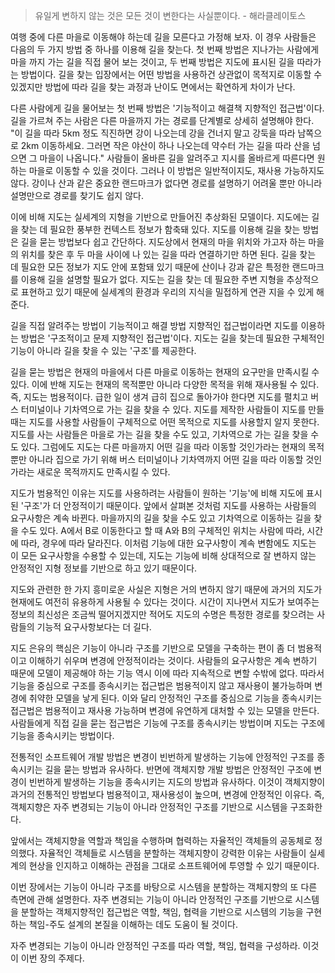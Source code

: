 > 유일게 변하지 않는 것은 모든 것이 변한다는 사실뿐이다. - 해라클레이토스

여행 중에 다른 마을로 이동해야 하는데 길을 모른다고 가정해 보자. 이 경우 사람들은 다음의 두 가지 방법 중 하나를 이용해 길을 찾는다. 첫 번째 방법은 지나가는 사람에게 마을 까지 가는 길을 직접 물어 보는 것이고, 두 번째 방법은 지도에 표시된 길을 따라가는 방법이다. 길을 찾는 입장에서는 어떤 방법을 사용하건 상관없이 목적지로 이동할 수 있겠지만 방법에 따라 길을 찾는 과정과 난이도 면에서는 확연하게 차이가 난다.

다른 사람에게 길을 물어보는 첫 번째 방법은 '기능적이고 해결책 지향적인 접근법'이다. 길을 가르쳐 주는 사람은 다른 마을까지 가는 경로를 단계별로 상세히 설명해야 한다. "이 길을 따라 5km 정도 직진하면 강이 나오는데 강을 건너지 말고 강둑을 따라 남쪽으로 2km 이동하세요. 그러면 작은 야산이 하나 나오는데 약수터 가는 길을 따라 산을 넘으면 그 마을이 나옵니다." 사람들이 올바른 길을 알려주고 지시를 올바르게 따른다면 원하는 마을로 이동할 수 있을 것이다. 그러나 이 방법은 일반적이지도, 재사용 가능하지도 않다. 강이나 산과 같은 중요한 랜드마크가 없다면 경로를 설명하기 어려울 뿐만 아니라 설명만으로 경로를 찾기도 쉽지 않다. 

이에 비해 지도는 실세계의 지형을 기반으로 만들어진 추상화된 모델이다. 지도에는 길을 찾는 데 필요한 풍부한 컨텍스트 정보가 함축돼 있다. 지도를 이용해 길을 찾는 방법은 길을 묻는 방법보다 쉽고 간단하다. 지도상에서 현재의 마을 위치와 가고자 하는 마을의 위치를 찾은 후 두 마을 사이에 나 있는 길을 따라 연결하기만 하면 된다. 길을 찾는 데 필요한 모든 정보가 지도 안에 포함돼 있기 때문에 산이나 강과 같은 특정한 랜드마크를 이용해 길을 설명할 필요가 없다. 지도는 길을 찾는 데 필요한 주변 지형을 추상적으로 표현하고 있기 때문에 실세계의 환경과 우리의 지식을 밀접하게 연관 지을 수 있게 해준다.

길을 직접 알려주는 방법이 기능적이고 해결 방법 지향적인 접근법이라면 지도를 이용하는 방법은 '구조적이고 문제 지향적인 접근법'이다. 지도는 길을 찾는데 필요한 구체적인 기능이 아니라 길을 찾을 수 있는 '구조'를 제공한다.

길을 묻는 방법은 현재의 마을에서 다른 마을로 이동하는 현재의 요구만을 만족시킬 수 있다. 이에 반해 지도는 현재의 목적뿐만 아니라 다양한 목적을 위해 재사용될 수 있다. 즉, 지도는 범용적이다. 급한 일이 생겨 급히 집으로 돌아가야 한다면 지도를 펼치고 버스 터미널이나 기차역으로 가는 길을 찾을 수 있다. 지도를 제작한 사람들이 지도를 만들 때는 지도를 사용할 사람들이 구체적으로 어떤 목적으로 지도를 사용할지 알지  못한다. 지도를 사는 사람들은 마을로 가는 길을 찾을 수도 있고, 기차역으로 가는 길을 찾을 수도 있다. 그럼에도 지도는 다른 마을까지 어떤 길을 따라 이동할 것인가라는 현재의 목적뿐만 아니라 집으로 가기 위해 버스 터미널이나 기차역까지 어떤 길을 따라 이동할 것인가라는 새로운 목적까지도 만족시킬 수 있다.

지도가 범용적인 이유는 지도를 사용하려는 사람들이 원하는 '기능'에 비해 지도에 표시된 '구조'가 더 안정적이기 때문이다. 앞에서 살펴본 것처럼 지도를 사용하는 사람들의 요구사항은 계속 바뀐다. 마을까지의 길을 찾을 수도 있고 기차역으로 이동하는 길을 찾을 수도 있다. A에서 B로 이동한다고 할 때 A와 B의 구체적인 위치는 사람에 따라, 시간에 따라, 경우에 따라 달라진다. 이처럼 기능에 대한 요구사항이 계속 변함에도 지도는 이 모든 요구사항을 수용할 수 있는데, 지도는 기능에 비해 상대적으로 잘 변하지 않는 안정적인 지형 정보를 기반으로 하고 있기 때문이다.

지도와 관련한 한 가지 흥미로운 사실은 지형은 거의 변하지 않기 때문에 과거의 지도가 현재에도 여전히 유용하게 사용될 수 있다는 것이다. 시간이 지나면서 지도가 보여주는 정보의 최신성은 조금씩 떨어지겠지만 적어도 지도의 수명은 특정한 경로를 찾으려는 사람들의 기능적 요구사항보다는 더 길다.

지도 은유의 핵심은 기능이 아니라 구조를 기반으로 모델을 구축하는 편이 좀 더 범용적이고 이해하기 쉬우며 변경에 안정적이라는 것이다. 사람들의 요구사항은 계속 변하기 때문에 모델이 제공해야 하는 기능 역시 이에 따라 지속적으로 변할 수밖에 없다. 따라서 기능을  중심으로 구조를 종속시키는 접근법은 범용적이지 않고 재사용이 불가능하며 변경에 취약한 모델을 낳게 된다. 이와 달리 안정적인 구조를 중심으로 기능을 종속시키는 접근법은 범용적이고 재사용 가능하며 변경에 유연하게 대처할 수 있는 모델을 만든다. 사람들에게 직접 길을 묻는 접근법은 기능에 구조를 종속시키는 방법이며 지도는 구조에 기능을 종속시키는 방법이다.

전통적인 소프트웨어 개발 방법은 변경이 빈번하게 발생하는 기능에 안정적인 구조를 종속시키는 길을 묻는 방법과 유사하다. 반면에 객체지향 개발 방법은 안정적인 구조에 변경이 빈번하게 발생하는 기능을 종속시키는 지도의 방법과 유사하다. 이것이 객체지향이 과거의 전통적인 방법보다 범용적이고, 재사용성이 높으며, 변경에 안정적인 이유다. 즉, 객체지향은 자주 변경되는 기능이 아니라 안정적인 구조를 기반으로 시스템을 구조화한다.

앞에서는 객체지향을 역할과 책임을 수행하며 협력하는 자율적인 객체들의 공동체로 정의했다. 자율적인 객체들로 시스템을 분할하는 객체지향이 강력한 이유는 사람들이 실세계의 현상을 인지하고 이해하는 관점을 그대로 소프트웨어에 투영할 수 있기 때문이다.

이번 장에서는 기능이 아니라 구조를 바탕으로 시스템을 분할하는 객체지향의 또 다른 측면에 관해 설명한다. 자주 변경되는 기능이 아니라 안정적인 구조를 기반으로 시스템을 분할하는 객체지향적인 접근법은 역할, 책임, 협력을 기반으로 시스템의 기능을 구현하는 책임-주도 설계의 본질을 이해하는 데도 도움이 될 것이다.

자주 변경되는 기능이 아니라 안정적인 구조를 따라 역할, 책임, 협력을 구성하라. 이것이 이번 장의 주제다.
